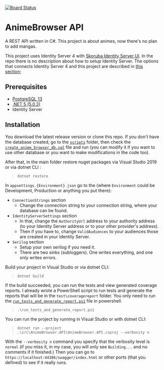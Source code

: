 [![Board Status](https://dev.azure.com/szilajka/47dca916-c248-4d1f-a169-8f30c47632c7/3c5a13b8-4b1f-4824-84ce-ce97ae64c5af/_apis/work/boardbadge/fee580ae-410c-40f3-950b-921a48b95a90?columnOptions=1)](https://dev.azure.com/szilajka/47dca916-c248-4d1f-a169-8f30c47632c7/_boards/board/t/3c5a13b8-4b1f-4824-84ce-ce97ae64c5af/Microsoft.RequirementCategory/)
# AnimeBrowser API
A REST API written in C#. This project is about animes, now there's no plan to add mangas.

This project uses Identity Server 4 with [Skoruba Identity Server UI](https://github.com/skoruba/IdentityServer4.Admin).
In the repo there is no description about how to setup Identity Server. The options that connects Identity Server 4 and this project are described in [this section](.\docs\Appsettings.md);

## Prerequisites
- [PostgreSQL 13](https://www.postgresql.org/download/)
- [.NET 5 (5.0.3)](https://dotnet.microsoft.com/download/dotnet/5.0)
- Identity Server

## Installation
You download the latest release version or clone this repo.
If you don't have the database created, go to the [`scripts`](.\scripts) folder, then check the [`create_anime_browser_db.sql`](.\scripts\create_anime_browser_db.sql) file and run (you can modify it if you want to use other database or you want to make modifications in the code too).

After that, in the main folder restore nuget packages via Visual Studio 2019 or via dotnet CLI :
> `dotnet restore`

In `appsettings.{Environment}.json` go to the (where `Environment` could be Development, Production or anything you put there):
- `ConnectionStrings` section
    - Change the connection string to your connection string, where your database can be found.
- `IdentityServerSettings` section
    - In that, change the `AuthorityUrl` address to your authority address (to your Identity Server address or to your other provider's address).
    - Then if you have to, change `ValidAudiences` to your audiences those are created in your Identity Server.
- `Serilog` section
    - Setup your own serilog if you need it.
    - There are two sinks (subloggers). One writes everything, and one only writes errors.

Build your project in Visual Studio or via dotnet CLI:
> `dotnet build`

If the build succeeded, you can run the tests and view generated coverage reports.
I already wrote a PowerShell script to run tests and generate the reports that will be in the `test\coveragereport` folder.
You only need to run the [`run_tests_and_generate_report.ps1`](.\run_tests_and_generate_report.ps1) file in powershell.
> `.\run_tests_and_generate_report.ps1`

You can run the project by running in Visual Studio or with dotnet CLI:
> `dotnet run --project .\src\AnimeBrowser.API\AnimeBrowser.API.csproj --verbosity n`

With the `--verbosity n` command you specify that the verbosity level is `normal` (if you miss it, in my case, you will only see `Building...` and no comments if it finished.)
Then you can go to `https://localhost:44386/swagger/index.html` or other ports (that you defined) to see if it really runs.